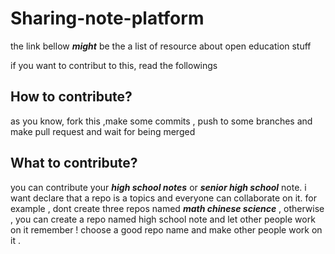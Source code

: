 # Sharing-note-platform
the link bellow ***might*** be the a list of resource about open education stuff

if you want to contribut to this, read the followings

## How to contribute?
as you know, fork this ,make some commits , push to some branches and make pull request and wait for being merged

## What to contribute?
you can contribute your ***high school notes*** or ***senior high school*** note.
i want declare that a repo is a topics and everyone can collaborate on it.
for example , dont create three repos named ***math chinese science*** ,
otherwise , you can create a repo named high school note and let other people work on it 
remember ! choose a good repo name and make other people work on it .

